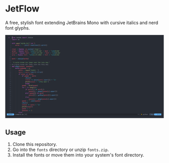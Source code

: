 # JetFlow

A free, stylish font extending JetBrains Mono with cursive italics and nerd font glyphs.

![](./screenshots/screenshot1.png)

## Usage
1. Clone this repository.
2. Go into the `fonts` directory or unzip `fonts.zip`.
3. Install the fonts or move them into your system's font directory.
